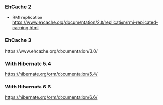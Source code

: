 
### EhCache 2
 - RMI replication
https://www.ehcache.org/documentation/2.8/replication/rmi-replicated-caching.html

### EhCache 3
https://www.ehcache.org/documentation/3.0/

### With Hibernate 5.4
https://hibernate.org/orm/documentation/5.4/

### With Hibernate 6.6
https://hibernate.org/orm/documentation/6.6/
